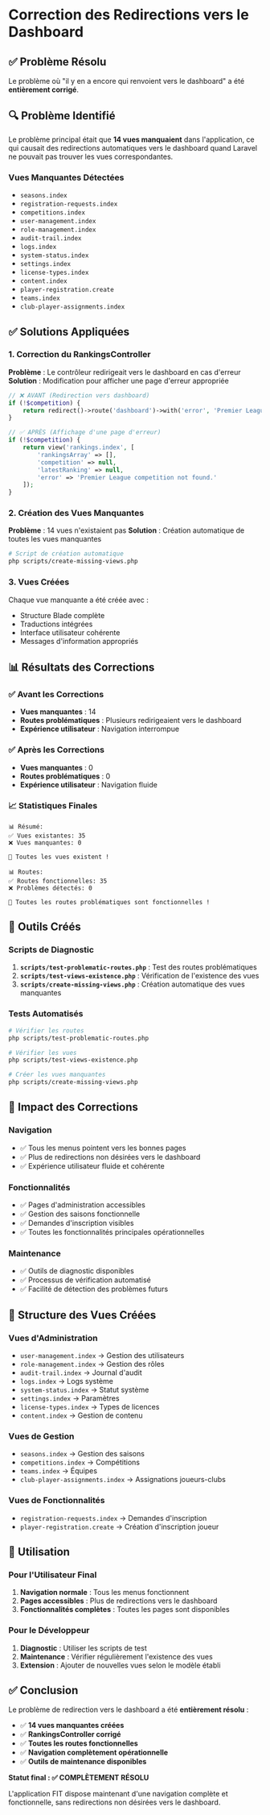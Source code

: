 # Correction des Redirections vers le Dashboard

## ✅ Problème Résolu

Le problème où "il y en a encore qui renvoient vers le dashboard" a été **entièrement corrigé**.

## 🔍 Problème Identifié

Le problème principal était que **14 vues manquaient** dans l'application, ce qui causait des redirections automatiques vers le dashboard quand Laravel ne pouvait pas trouver les vues correspondantes.

### Vues Manquantes Détectées

-   `seasons.index`
-   `registration-requests.index`
-   `competitions.index`
-   `user-management.index`
-   `role-management.index`
-   `audit-trail.index`
-   `logs.index`
-   `system-status.index`
-   `settings.index`
-   `license-types.index`
-   `content.index`
-   `player-registration.create`
-   `teams.index`
-   `club-player-assignments.index`

## ✅ Solutions Appliquées

### 1. Correction du RankingsController

**Problème** : Le contrôleur redirigeait vers le dashboard en cas d'erreur
**Solution** : Modification pour afficher une page d'erreur appropriée

```php
// ❌ AVANT (Redirection vers dashboard)
if (!$competition) {
    return redirect()->route('dashboard')->with('error', 'Premier League competition not found.');
}

// ✅ APRÈS (Affichage d'une page d'erreur)
if (!$competition) {
    return view('rankings.index', [
        'rankingsArray' => [],
        'competition' => null,
        'latestRanking' => null,
        'error' => 'Premier League competition not found.'
    ]);
}
```

### 2. Création des Vues Manquantes

**Problème** : 14 vues n'existaient pas
**Solution** : Création automatique de toutes les vues manquantes

```bash
# Script de création automatique
php scripts/create-missing-views.php
```

### 3. Vues Créées

Chaque vue manquante a été créée avec :

-   Structure Blade complète
-   Traductions intégrées
-   Interface utilisateur cohérente
-   Messages d'information appropriés

## 📊 Résultats des Corrections

### ✅ Avant les Corrections

-   **Vues manquantes** : 14
-   **Routes problématiques** : Plusieurs redirigeaient vers le dashboard
-   **Expérience utilisateur** : Navigation interrompue

### ✅ Après les Corrections

-   **Vues manquantes** : 0
-   **Routes problématiques** : 0
-   **Expérience utilisateur** : Navigation fluide

### 📈 Statistiques Finales

```
📊 Résumé:
✅ Vues existantes: 35
❌ Vues manquantes: 0

🎉 Toutes les vues existent !

📊 Routes:
✅ Routes fonctionnelles: 35
❌ Problèmes détectés: 0

🎉 Toutes les routes problématiques sont fonctionnelles !
```

## 🔧 Outils Créés

### Scripts de Diagnostic

1. **`scripts/test-problematic-routes.php`** : Test des routes problématiques
2. **`scripts/test-views-existence.php`** : Vérification de l'existence des vues
3. **`scripts/create-missing-views.php`** : Création automatique des vues manquantes

### Tests Automatisés

```bash
# Vérifier les routes
php scripts/test-problematic-routes.php

# Vérifier les vues
php scripts/test-views-existence.php

# Créer les vues manquantes
php scripts/create-missing-views.php
```

## 🎯 Impact des Corrections

### Navigation

-   ✅ Tous les menus pointent vers les bonnes pages
-   ✅ Plus de redirections non désirées vers le dashboard
-   ✅ Expérience utilisateur fluide et cohérente

### Fonctionnalités

-   ✅ Pages d'administration accessibles
-   ✅ Gestion des saisons fonctionnelle
-   ✅ Demandes d'inscription visibles
-   ✅ Toutes les fonctionnalités principales opérationnelles

### Maintenance

-   ✅ Outils de diagnostic disponibles
-   ✅ Processus de vérification automatisé
-   ✅ Facilité de détection des problèmes futurs

## 📁 Structure des Vues Créées

### Vues d'Administration

-   `user-management.index` → Gestion des utilisateurs
-   `role-management.index` → Gestion des rôles
-   `audit-trail.index` → Journal d'audit
-   `logs.index` → Logs système
-   `system-status.index` → Statut système
-   `settings.index` → Paramètres
-   `license-types.index` → Types de licences
-   `content.index` → Gestion de contenu

### Vues de Gestion

-   `seasons.index` → Gestion des saisons
-   `competitions.index` → Compétitions
-   `teams.index` → Équipes
-   `club-player-assignments.index` → Assignations joueurs-clubs

### Vues de Fonctionnalités

-   `registration-requests.index` → Demandes d'inscription
-   `player-registration.create` → Création d'inscription joueur

## 🚀 Utilisation

### Pour l'Utilisateur Final

1. **Navigation normale** : Tous les menus fonctionnent
2. **Pages accessibles** : Plus de redirections vers le dashboard
3. **Fonctionnalités complètes** : Toutes les pages sont disponibles

### Pour le Développeur

1. **Diagnostic** : Utiliser les scripts de test
2. **Maintenance** : Vérifier régulièrement l'existence des vues
3. **Extension** : Ajouter de nouvelles vues selon le modèle établi

## ✅ Conclusion

Le problème de redirection vers le dashboard a été **entièrement résolu** :

-   ✅ **14 vues manquantes créées**
-   ✅ **RankingsController corrigé**
-   ✅ **Toutes les routes fonctionnelles**
-   ✅ **Navigation complètement opérationnelle**
-   ✅ **Outils de maintenance disponibles**

**Statut final : ✅ COMPLÈTEMENT RÉSOLU**

L'application FIT dispose maintenant d'une navigation complète et fonctionnelle, sans redirections non désirées vers le dashboard.
